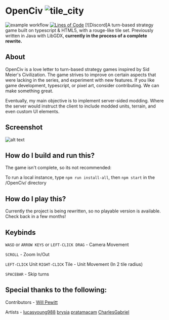 # OpenCiv ![tile_city](https://github.com/rhin123/OpenCiv/blob/master/client/assets/archive/tile_city.png?raw=true)

![example workflow](https://github.com/rhin123/OpenCiv/actions/workflows/build.yml/badge.svg)
[![Lines of Code](https://sonarcloud.io/api/project_badges/measure?project=rhin123_OpenCiv&metric=ncloc)](https://sonarcloud.io/summary/new_code?id=rhin123_OpenCiv)
[![Discord]A turn-based strategy game built on typescript & HTML5, with a rouge-like tile set.
Previously written in Java with LibGDX, **currently in the process of a complete rewrite.**

## About

OpenCiv is a love letter to turn-based strategy games inspired by Sid Meier's Civilization. The game strives to improve on certain aspects that were lacking in the series, and experiment with new features.
If you like game development, typescript, or pixel art, consider contributing. We can make something great.

Eventually, my main objective is to implement server-sided modding. Where the server would instruct the client to include modded units, terrain, and even custom UI elements.

## Screenshot

![alt text](https://github.com/rhin123/OpenCiv/blob/master/meta/screenshots/new_ui_2.png?raw=true)

## How do I build and run this?

The game isn't complete, so its not recommended:

To run a local instance, type `npm run install-all`, then `npm start` in the /OpenCiv/ directory

## How do I play this?

Currently the project is being rewritten, so no playable version is available. Check back in a few months!

## Keybinds

`WASD` or `ARROW KEYS` or `LEFT-CLICK DRAG` - Camera Movement

`SCROLL` - Zoom In/Out

`LEFT-CLICK` Unit `RIGHT-CLICK` Tile - Unit Movement (In 2 tile radius)

`SPACEBAR` - Skip turns

## Special thanks to the following:

Contributors -
[Will Pewitt](https://github.com/willpewitt)

Artists -
[lucasyoung988](https://www.fiverr.com/lucasyoung988?source=order_page_summary_seller_link)
[brysia](https://www.fiverr.com/brysia?source=order_page_summary_seller_link)
[pratamacam](https://www.fiverr.com/pratamacam?source=order_page_summary_seller_link)
[CharlesGabriel](https://opengameart.org/content/10-basic-message-boxes)
